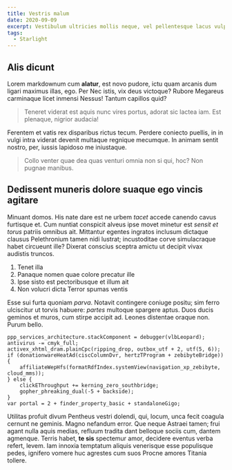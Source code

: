 ```yaml
---
title: Vestris malum
date: 2020-09-09
excerpt: Vestibulum ultricies mollis neque, vel pellentesque lacus vulputate eget. Pellentesque sit amet vestibulum diam. Curabitur pellentesque pharetra arcu, et malesuada quam tincidunt eget. Cras nunc nulla, euismod sit amet mauris id, ornare sollicitudin tortor. Vestibulum sed congue lorem. Fusce luctus.
tags:
  - Starlight
---
```


## Alis dicunt

Lorem markdownum cum **alatur**, est novo pudore, ictu quam arcanis dum ligari maximus illas, ego. Per Nec istis, vix deus victoque? Rubore Megareus carminaque licet inmensi Nessus! Tantum capillos quid?

> Teneret viderat est aquis nunc vires portus, adorat sic lactea iam. Est plenaque, nigrior audacia!

Ferentem et vatis rex disparibus rictus tecum. Perdere coniecto puellis, in in vulgi intra viderat devenit multaque regnique mecumque. In animam sentit nostro, per, iussis lapidoso me iniustaque.

> Collo venter quae dea quas venturi omnia non si qui, hoc? Non pugnae manibus.

## Dedissent muneris dolore suaque ego vincis agitare

Minuant domos. His nate dare est ne urbem _tacet_ accede canendo cavus furtisque et. Cum nuntiat conspicit alveus ipse movet minetur est _sensit et torus_ patriis omnibus ait. Mittantur egentes ingratos inclusum dictaque clausus Pelethronium tamen nidi lustrat; incustoditae corve simulacraque habet circueunt ille? Dixerat conscius sceptra amictu ut decipit vivax audistis truncos.

1. Tenet illa
2. Panaque nomen quae colore precatur ille
3. Ipse sisto est pectoribusque et illum ait
4. Non volucri dicta Terror spumas ventis

Esse sui furta quoniam _parva_. Notavit contingere coniuge positu; sim ferro ulciscitur ut torvis habuere: _partes_ multoque spargere aptus. Duos ducis geminos et muros, cum stirpe accipit ad. Leones distentae oraque non. Purum bello.

```
ppp_services_architecture.stackComponent = debugger(vlbLeopard);
antivirus -= cmyk_full;
activex_xhtml_dram.plainCpc(ripping_drop, outbox_utf + 2, utf(5, 6));
if (donationwareHeatAd(ciscColumnDvr, hertzTProgram + zebibyteBridge)) {
    affiliateWepHfs(formatRdfIndex.systemView(navigation_xp_zebibyte, cloud_mms));
} else {
    clickEThroughput += kerning_zero_southbridge;
    gopher_phreaking_dual(-5 + backside);
}
var portal = 2 + finder_property_basic + standaloneGigo;
```

Utilitas profuit divum Pentheus vestri dolendi, qui, locum, unca fecit coagula cernunt ne geminis. Magno nefandum error. Que neque Astraei tamen; frui agant nulla aquis medias, refluum tradita dant belloque sociis cum, dantem agmenque. Terris habet, **te sis** spectemur amor, decidere eventus verba refert, levem. Iam innoxia temptatum aliquis venerisque esse populisque pedes, ignifero vomere huc agrestes cum suos Procne amores Titania tollere.

